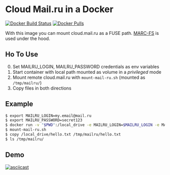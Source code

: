 # Cloud Mail.ru in a Docker

[![Docker Build Status](https://img.shields.io/docker/build/udalov/cloud-mail-ru-docker.svg)](https://hub.docker.com/r/udalov/cloud-mail-ru-docker/)
[![Docker Pulls](https://img.shields.io/docker/pulls/udalov/cloud-mail-ru-docker.svg)](https://hub.docker.com/r/udalov/cloud-mail-ru-docker)


With this image you can mount cloud.mail.ru as a FUSE path. [MARC-FS](https://gitlab.com/Kanedias/MARC-FS.git) is used under the hood.

## Ho To Use

0. Set MAILRU_LOGIN, MAILRU_PASSWORD credentials as env variables
1. Start container with local path mounted as volume in a _privileged_ mode
2. Mount remote cloud.mail.ru with `mount-mail-ru.sh` (mounted as `/tmp/mailru/`)
3. Copy files in both directions


## Example

```bash
$ export MAILRU_LOGIN=my.email@mail.ru 
$ export MAILRU_PASSWORD=secret123
$ docker run -v "$PWD":/local_drive -e MAILRU_LOGIN=$MAILRU_LOGIN -e MAILRU_PASSWORD=$MAILRU_PASSWORD --rm --privileged -i -t udalov/cloud-mail-ru-docker bash
$ mount-mail-ru.sh
$ copy /local_drive/hello.txt /tmp/mailru/hello.txt
$ ls /tmp/mailru/
```

## Demo

[![asciicast](https://asciinema.org/a/KYOJc3j2soDZ6IGXg3LoAqxd4.png)](https://asciinema.org/a/KYOJc3j2soDZ6IGXg3LoAqxd4)
